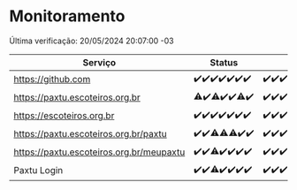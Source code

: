 # Monitoramento

Última verificação: 20/05/2024 20:07:00 -03

|Serviço|Status|Últimas 24h|
|---|---|---|
|https://github.com|<span title="2024-05-13: OK=24">✔️</span><span title="2024-05-14: OK=24">✔️</span><span title="2024-05-15: OK=24">✔️</span><span title="2024-05-16: OK=24">✔️</span><span title="2024-05-17: OK=24">✔️</span><span title="2024-05-18: OK=24">✔️</span><span title="2024-05-19: OK=23">✔️</span>|<span title="19/05/2024 20:07:00 -03 : 200">✔️</span><span title="19/05/2024 21:32:00 -03 : 200">✔️</span><span title="19/05/2024 22:48:00 -03 : 200">✔️</span><span title="19/05/2024 23:23:00 -03 : 200">✔️</span><span title="20/05/2024 00:08:00 -03 : 200">✔️</span><span title="20/05/2024 01:08:00 -03 : 200">✔️</span><span title="20/05/2024 02:08:00 -03 : 200">✔️</span><span title="20/05/2024 03:09:00 -03 : 200">✔️</span><span title="20/05/2024 04:07:00 -03 : 200">✔️</span><span title="20/05/2024 05:09:00 -03 : 200">✔️</span><span title="20/05/2024 06:08:00 -03 : 200">✔️</span><span title="20/05/2024 07:07:00 -03 : 200">✔️</span><span title="20/05/2024 08:06:00 -03 : 200">✔️</span><span title="20/05/2024 09:14:00 -03 : 200">✔️</span><span title="20/05/2024 10:08:00 -03 : 200">✔️</span><span title="20/05/2024 11:07:00 -03 : 200">✔️</span><span title="20/05/2024 12:06:00 -03 : 200">✔️</span><span title="20/05/2024 13:08:00 -03 : 200">✔️</span><span title="20/05/2024 14:07:00 -03 : 200">✔️</span><span title="20/05/2024 15:08:00 -03 : 200">✔️</span><span title="20/05/2024 16:03:00 -03 : 200">✔️</span><span title="20/05/2024 17:07:00 -03 : 200">✔️</span><span title="20/05/2024 18:05:00 -03 : 200">✔️</span><span title="20/05/2024 19:06:00 -03 : 200">✔️</span><span title="20/05/2024 20:07:00 -03 : 200">✔️</span>|
|https://paxtu.escoteiros.org.br|<span title="2024-05-13: OK=23, Falhas=1">⚠️</span><span title="2024-05-14: OK=24">✔️</span><span title="2024-05-15: OK=23, Falhas=1">⚠️</span><span title="2024-05-16: OK=24">✔️</span><span title="2024-05-17: OK=24">✔️</span><span title="2024-05-18: OK=23, Falhas=1">⚠️</span><span title="2024-05-19: OK=23">✔️</span>|<span title="19/05/2024 20:07:00 -03 : 200">✔️</span><span title="19/05/2024 21:32:00 -03 : 200">✔️</span><span title="19/05/2024 22:48:00 -03 : 200">✔️</span><span title="19/05/2024 23:23:00 -03 : 200">✔️</span><span title="20/05/2024 00:08:00 -03 : 200">✔️</span><span title="20/05/2024 01:08:00 -03 : 200">✔️</span><span title="20/05/2024 02:08:00 -03 : 200">✔️</span><span title="20/05/2024 03:09:00 -03 : 200">✔️</span><span title="20/05/2024 04:07:00 -03 : 200">✔️</span><span title="20/05/2024 05:09:00 -03 : 200">✔️</span><span title="20/05/2024 06:08:00 -03 : 200">✔️</span><span title="20/05/2024 07:07:00 -03 : 200">✔️</span><span title="20/05/2024 08:06:00 -03 : 200">✔️</span><span title="20/05/2024 09:14:00 -03 : 200">✔️</span><span title="20/05/2024 10:08:00 -03 : 200">✔️</span><span title="20/05/2024 11:07:00 -03 : 200">✔️</span><span title="20/05/2024 12:06:00 -03 : 200">✔️</span><span title="20/05/2024 13:08:00 -03 : 200">✔️</span><span title="20/05/2024 14:07:00 -03 : 0">❌</span><span title="20/05/2024 15:08:00 -03 : 200">✔️</span><span title="20/05/2024 16:03:00 -03 : 200">✔️</span><span title="20/05/2024 17:07:00 -03 : 200">✔️</span><span title="20/05/2024 18:05:00 -03 : 200">✔️</span><span title="20/05/2024 19:06:00 -03 : 200">✔️</span><span title="20/05/2024 20:07:00 -03 : 200">✔️</span>|
|https://escoteiros.org.br|<span title="2024-05-13: OK=24">✔️</span><span title="2024-05-14: OK=24">✔️</span><span title="2024-05-15: OK=24">✔️</span><span title="2024-05-16: OK=24">✔️</span><span title="2024-05-17: OK=24">✔️</span><span title="2024-05-18: OK=24">✔️</span><span title="2024-05-19: OK=23">✔️</span>|<span title="19/05/2024 20:07:00 -03 : 200">✔️</span><span title="19/05/2024 21:32:00 -03 : 200">✔️</span><span title="19/05/2024 22:48:00 -03 : 200">✔️</span><span title="19/05/2024 23:23:00 -03 : 200">✔️</span><span title="20/05/2024 00:08:00 -03 : 200">✔️</span><span title="20/05/2024 01:08:00 -03 : 200">✔️</span><span title="20/05/2024 02:08:00 -03 : 200">✔️</span><span title="20/05/2024 03:09:00 -03 : 200">✔️</span><span title="20/05/2024 04:07:00 -03 : 200">✔️</span><span title="20/05/2024 05:09:00 -03 : 200">✔️</span><span title="20/05/2024 06:08:00 -03 : 200">✔️</span><span title="20/05/2024 07:07:00 -03 : 200">✔️</span><span title="20/05/2024 08:06:00 -03 : 200">✔️</span><span title="20/05/2024 09:14:00 -03 : 200">✔️</span><span title="20/05/2024 10:08:00 -03 : 200">✔️</span><span title="20/05/2024 11:07:00 -03 : 200">✔️</span><span title="20/05/2024 12:06:00 -03 : 200">✔️</span><span title="20/05/2024 13:08:00 -03 : 200">✔️</span><span title="20/05/2024 14:07:00 -03 : 200">✔️</span><span title="20/05/2024 15:08:00 -03 : 200">✔️</span><span title="20/05/2024 16:03:00 -03 : 200">✔️</span><span title="20/05/2024 17:07:00 -03 : 200">✔️</span><span title="20/05/2024 18:05:00 -03 : 200">✔️</span><span title="20/05/2024 19:06:00 -03 : 200">✔️</span><span title="20/05/2024 20:07:00 -03 : 200">✔️</span>|
|https://paxtu.escoteiros.org.br/paxtu|<span title="2024-05-13: OK=24">✔️</span><span title="2024-05-14: OK=24">✔️</span><span title="2024-05-15: OK=23, Falhas=1">⚠️</span><span title="2024-05-16: OK=23, Falhas=1">⚠️</span><span title="2024-05-17: OK=23, Falhas=1">⚠️</span><span title="2024-05-18: OK=24">✔️</span><span title="2024-05-19: OK=23">✔️</span>|<span title="19/05/2024 20:07:00 -03 : 200">✔️</span><span title="19/05/2024 21:32:00 -03 : 200">✔️</span><span title="19/05/2024 22:48:00 -03 : 200">✔️</span><span title="19/05/2024 23:23:00 -03 : 200">✔️</span><span title="20/05/2024 00:08:00 -03 : 200">✔️</span><span title="20/05/2024 01:08:00 -03 : 200">✔️</span><span title="20/05/2024 02:08:00 -03 : 200">✔️</span><span title="20/05/2024 03:09:00 -03 : 200">✔️</span><span title="20/05/2024 04:07:00 -03 : 200">✔️</span><span title="20/05/2024 05:09:00 -03 : 200">✔️</span><span title="20/05/2024 06:08:00 -03 : 200">✔️</span><span title="20/05/2024 07:07:00 -03 : 200">✔️</span><span title="20/05/2024 08:06:00 -03 : 200">✔️</span><span title="20/05/2024 09:14:00 -03 : 200">✔️</span><span title="20/05/2024 10:08:00 -03 : 200">✔️</span><span title="20/05/2024 11:07:00 -03 : 200">✔️</span><span title="20/05/2024 12:06:00 -03 : 200">✔️</span><span title="20/05/2024 13:08:00 -03 : 200">✔️</span><span title="20/05/2024 14:07:00 -03 : 200">✔️</span><span title="20/05/2024 15:08:00 -03 : 200">✔️</span><span title="20/05/2024 16:03:00 -03 : 200">✔️</span><span title="20/05/2024 17:07:00 -03 : 200">✔️</span><span title="20/05/2024 18:05:00 -03 : 200">✔️</span><span title="20/05/2024 19:06:00 -03 : 200">✔️</span><span title="20/05/2024 20:07:00 -03 : 200">✔️</span>|
|https://paxtu.escoteiros.org.br/meupaxtu|<span title="2024-05-13: OK=24">✔️</span><span title="2024-05-14: OK=24">✔️</span><span title="2024-05-15: OK=23, Falhas=1">⚠️</span><span title="2024-05-16: OK=24">✔️</span><span title="2024-05-17: OK=24">✔️</span><span title="2024-05-18: OK=24">✔️</span><span title="2024-05-19: OK=23">✔️</span>|<span title="19/05/2024 20:07:00 -03 : 200">✔️</span><span title="19/05/2024 21:32:00 -03 : 200">✔️</span><span title="19/05/2024 22:48:00 -03 : 200">✔️</span><span title="19/05/2024 23:23:00 -03 : 200">✔️</span><span title="20/05/2024 00:08:00 -03 : 200">✔️</span><span title="20/05/2024 01:08:00 -03 : 200">✔️</span><span title="20/05/2024 02:08:00 -03 : 200">✔️</span><span title="20/05/2024 03:09:00 -03 : 200">✔️</span><span title="20/05/2024 04:07:00 -03 : 200">✔️</span><span title="20/05/2024 05:09:00 -03 : 200">✔️</span><span title="20/05/2024 06:08:00 -03 : 200">✔️</span><span title="20/05/2024 07:07:00 -03 : 200">✔️</span><span title="20/05/2024 08:06:00 -03 : 200">✔️</span><span title="20/05/2024 09:14:00 -03 : 200">✔️</span><span title="20/05/2024 10:08:00 -03 : 200">✔️</span><span title="20/05/2024 11:07:00 -03 : 200">✔️</span><span title="20/05/2024 12:06:00 -03 : 200">✔️</span><span title="20/05/2024 13:08:00 -03 : 200">✔️</span><span title="20/05/2024 14:07:00 -03 : 200">✔️</span><span title="20/05/2024 15:08:00 -03 : 200">✔️</span><span title="20/05/2024 16:03:00 -03 : 200">✔️</span><span title="20/05/2024 17:07:00 -03 : 200">✔️</span><span title="20/05/2024 18:05:00 -03 : 200">✔️</span><span title="20/05/2024 19:06:00 -03 : 200">✔️</span><span title="20/05/2024 20:07:00 -03 : 200">✔️</span>|
|Paxtu Login|<span title="2024-05-13: OK=24">✔️</span><span title="2024-05-14: OK=24">✔️</span><span title="2024-05-15: OK=23, Falhas=1">⚠️</span><span title="2024-05-16: OK=24">✔️</span><span title="2024-05-17: OK=24">✔️</span><span title="2024-05-18: OK=24">✔️</span><span title="2024-05-19: OK=23">✔️</span>|<span title="19/05/2024 20:07:00 -03 : 200">✔️</span><span title="19/05/2024 21:32:00 -03 : 200">✔️</span><span title="19/05/2024 22:48:00 -03 : 200">✔️</span><span title="19/05/2024 23:23:00 -03 : 200">✔️</span><span title="20/05/2024 00:08:00 -03 : 200">✔️</span><span title="20/05/2024 01:08:00 -03 : 200">✔️</span><span title="20/05/2024 02:08:00 -03 : 200">✔️</span><span title="20/05/2024 03:09:00 -03 : 200">✔️</span><span title="20/05/2024 04:07:00 -03 : 200">✔️</span><span title="20/05/2024 05:09:00 -03 : 200">✔️</span><span title="20/05/2024 06:08:00 -03 : 200">✔️</span><span title="20/05/2024 07:07:00 -03 : 200">✔️</span><span title="20/05/2024 08:06:00 -03 : 200">✔️</span><span title="20/05/2024 09:14:00 -03 : 200">✔️</span><span title="20/05/2024 10:08:00 -03 : 200">✔️</span><span title="20/05/2024 11:07:00 -03 : 200">✔️</span><span title="20/05/2024 12:06:00 -03 : 200">✔️</span><span title="20/05/2024 13:08:00 -03 : 200">✔️</span><span title="20/05/2024 14:07:00 -03 : 200">✔️</span><span title="20/05/2024 15:08:00 -03 : 200">✔️</span><span title="20/05/2024 16:03:00 -03 : 200">✔️</span><span title="20/05/2024 17:07:00 -03 : 200">✔️</span><span title="20/05/2024 18:05:00 -03 : 200">✔️</span><span title="20/05/2024 19:06:00 -03 : 200">✔️</span><span title="20/05/2024 20:07:00 -03 : 200">✔️</span>|
